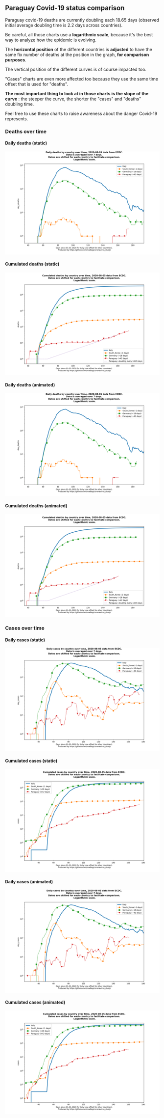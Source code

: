 ## Paraguay Covid-19 status comparison 

Paraguay covid-19 deaths are currently doubling each 18.65 days (observed initial average doubling time is 2.2 days across countries).



Be careful, all those charts use a **logarithmic scale**, because it's the best way to analyze how the epidemic is evolving.
 
The **horizontal position** of the different countries is **adjusted** to have the same fix number of deaths at the position in the graph, **for comparison purposes**.

The vertical position of the different curves is of course impacted too.

"Cases" charts are even more affected too because they use the same time offset that is used for "deaths".

**The most important thing to look at in those charts is the slope of the curve** : the steeper the curve, the shorter the "cases" and "deaths" doubling time.

Feel free to use these charts to raise awareness about the danger Covid-19 represents. 


 
### Deaths over time
 
#### Daily deaths (static)
![Paraguay covid-19 daily deaths static chart](https://raw.githubusercontent.com/madlag/coronavirus_study/master/notebooks/graphs/2020-08-05/countries/Paraguay/2020-08-05_Paraguay_day_deaths.png "Paraguay covid-19 day_deaths static chart")   
 
#### Cumulated deaths (static)
![Paraguay covid-19 cumulated deaths static chart](https://raw.githubusercontent.com/madlag/coronavirus_study/master/notebooks/graphs/2020-08-05/countries/Paraguay/2020-08-05_Paraguay_deaths.png "Paraguay covid-19 deaths static chart")   
 
#### Daily deaths (animated)
![Paraguay covid-19 daily deaths animated chart](https://raw.githubusercontent.com/madlag/coronavirus_study/master/notebooks/graphs/2020-08-05/countries/Paraguay/2020-08-05_Paraguay_day_deaths.gif "Paraguay covid-19 day_deaths animated chart")   
 
#### Cumulated deaths (animated)
![Paraguay covid-19 cumulated deaths animated chart](https://raw.githubusercontent.com/madlag/coronavirus_study/master/notebooks/graphs/2020-08-05/countries/Paraguay/2020-08-05_Paraguay_deaths.gif "Paraguay covid-19 deaths animated chart")   

 
### Cases over time
 
#### Daily cases (static)
![Paraguay covid-19 daily cases static chart](https://raw.githubusercontent.com/madlag/coronavirus_study/master/notebooks/graphs/2020-08-05/countries/Paraguay/2020-08-05_Paraguay_day_cases.png "Paraguay covid-19 day_cases static chart")   
 
#### Cumulated cases (static)
![Paraguay covid-19 cumulated cases static chart](https://raw.githubusercontent.com/madlag/coronavirus_study/master/notebooks/graphs/2020-08-05/countries/Paraguay/2020-08-05_Paraguay_cases.png "Paraguay covid-19 cases static chart")   
 
#### Daily cases (animated)
![Paraguay covid-19 daily cases animated chart](https://raw.githubusercontent.com/madlag/coronavirus_study/master/notebooks/graphs/2020-08-05/countries/Paraguay/2020-08-05_Paraguay_day_cases.gif "Paraguay covid-19 day_cases animated chart")   
 
#### Cumulated cases (animated)
![Paraguay covid-19 cumulated cases animated chart](https://raw.githubusercontent.com/madlag/coronavirus_study/master/notebooks/graphs/2020-08-05/countries/Paraguay/2020-08-05_Paraguay_cases.gif "Paraguay covid-19 cases animated chart")   

